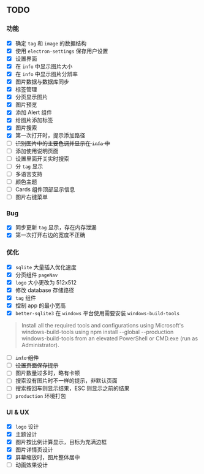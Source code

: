 ## TODO

### 功能

- [x] 确定 `tag` 和 `image` 的数据结构
- [x] 使用 `electron-settings` 保存用户设置
- [x] 设置界面
- [x] 在 `info` 中显示图片大小
- [x] 在 `info` 中显示图片分辨率
- [x] 图片数据与数据库同步
- [x] 标签管理
- [x] 分页显示图片
- [x] 图片预览
- [x] 添加 Alert 组件
- [x] 给图片添加标签
- [x] 图片搜索
- [x] 第一次打开时，提示添加路径
- [ ] ~~识别图片中的主要色调并显示在 `info` 中~~
- [ ] 添加使用说明页面
- [ ] 设置里面开关实时搜索
- [ ] 分 `tag` 显示
- [ ] 多语言支持
- [ ] 颜色主题
- [ ] Cards 组件顶部显示信息
- [ ] 图片右键菜单

### Bug

- [x] 同步更新 `tag` 显示，存在内存泄漏
- [x] 第一次打开右边的宽度不正确

### 优化

- [x] `sqlite` 大量插入优化速度
- [x] 分页组件 `pageNav`
- [x] `logo` 大小更改为 512x512
- [x] 修改 database 存储路径
- [x] `tag` 组件
- [x] 控制 app 的最小宽高
- [x] `better-sqlite3` 在 `windows` 平台使用需要安装 `windows-build-tools`
> Install all the required tools and configurations using Microsoft's windows-build-tools using npm install --global --production windows-build-tools from an elevated PowerShell or CMD.exe (run as Administrator).
- [ ] ~~`info` 组件~~
- [ ] ~~设置页面保存提示~~
- [ ] 图片数量过多时，略有卡顿
- [ ] 搜索没有图片时不一样的提示，非默认页面
- [ ] 搜索按回车则显示结果，ESC 则显示之前的结果
- [ ] `production` 环境打包

### UI & UX

- [x] `logo` 设计
- [x] 主题设计
- [x] 图片按比例计算显示，目标为充满边框
- [x] 图片详情页设计
- [x] 屏幕缩放时，图片整体居中
- [ ] 动画效果设计
